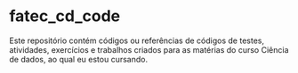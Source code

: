 # fatec_cd_code
Este repositório contém códigos ou referências de códigos de testes, atividades, exercícios e trabalhos criados para as matérias do curso Ciência de dados,
ao qual eu estou cursando.
